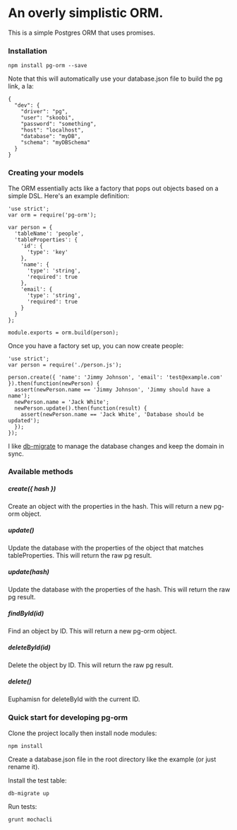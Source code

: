 # An overly simplistic ORM.

This is a simple Postgres ORM that uses promises. 

### Installation

```
npm install pg-orm --save
```

Note that this will automatically use your database.json file to build the pg link, a la:

```
{
  "dev": {
    "driver": "pg",
    "user": "skoobi",
    "password": "something",
    "host": "localhost",
    "database": "myDB",
    "schema": "myDBSchema"
  }
}
```

### Creating your models
The ORM essentially acts like a factory that pops out objects based on a simple DSL. Here's an example definition:

```
'use strict';
var orm = require('pg-orm');

var person = {
  'tableName': 'people',
  'tableProperties': {
    'id': {
      'type': 'key'
    },
    'name': { 
      'type': 'string',
      'required': true
    },
    'email': { 
      'type': 'string',
      'required': true
    }
  }
};

module.exports = orm.build(person);
```

Once you have a factory set up, you can now create people:

```
'use strict';
var person = require('./person.js');

person.create({ 'name': 'Jimmy Johnson', 'email': 'test@example.com' }).then(function(newPerson) {
  assert(newPerson.name == 'Jimmy Johnson', 'Jimmy should have a name');
  newPerson.name = 'Jack White';
  newPerson.update().then(function(result) {
    assert(newPerson.name == 'Jack White', 'Database should be updated');
  });
});
```

I like [db-migrate](https://www.npmjs.com/package/db-migrate) to manage the database changes and keep the domain in sync.

### Available methods

##### create({ hash })
Create an object with the properties in the hash. This will return a new pg-orm object.

##### update()
Update the database with the properties of the object that matches tableProperties. This will return the raw pg result.

##### update(hash)
Update the database with the properties of the hash. This will return the raw pg result.

##### findById(id)
Find an object by ID. This will return a new pg-orm object.

##### deleteById(id)
Delete the object by ID. This will return the raw pg result.

##### delete()
Euphamisn for deleteById with the current ID.


### Quick start for developing pg-orm
Clone the project locally then install node modules:

```
npm install
```

Create a database.json file in the root directory like the example (or just rename it).

Install the test table:

```
db-migrate up
```

Run tests:

```
grunt mochacli
```
